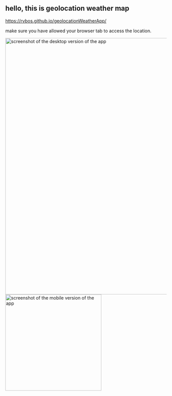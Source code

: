## hello, this is geolocation weather map

https://rvbos.github.io/geolocationWeatherApp/

make sure you have allowed your browser tab to access the location.

<img src="https://user-images.githubusercontent.com/115529749/219709908-3cf71cb9-2cbb-42f0-b34e-0c89ca7b81a5.png" alt="screenshot of the desktop version of the app" width="800px">
<img src="https://user-images.githubusercontent.com/115529749/219712206-3638b465-8b57-4adf-b935-114a99ad399d.jpg" alt="screenshot of the mobile version of the app" width="300px">
